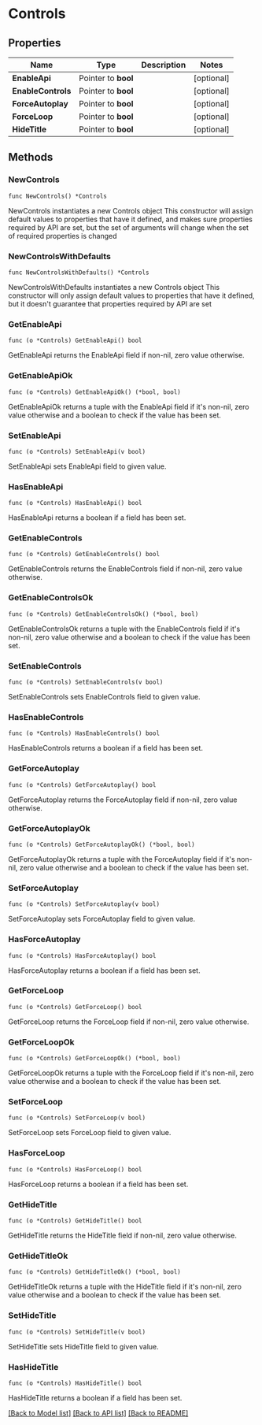 # Controls

## Properties

Name | Type | Description | Notes
------------ | ------------- | ------------- | -------------
**EnableApi** | Pointer to **bool** |  | [optional] 
**EnableControls** | Pointer to **bool** |  | [optional] 
**ForceAutoplay** | Pointer to **bool** |  | [optional] 
**ForceLoop** | Pointer to **bool** |  | [optional] 
**HideTitle** | Pointer to **bool** |  | [optional] 

## Methods

### NewControls

`func NewControls() *Controls`

NewControls instantiates a new Controls object
This constructor will assign default values to properties that have it defined,
and makes sure properties required by API are set, but the set of arguments
will change when the set of required properties is changed

### NewControlsWithDefaults

`func NewControlsWithDefaults() *Controls`

NewControlsWithDefaults instantiates a new Controls object
This constructor will only assign default values to properties that have it defined,
but it doesn't guarantee that properties required by API are set

### GetEnableApi

`func (o *Controls) GetEnableApi() bool`

GetEnableApi returns the EnableApi field if non-nil, zero value otherwise.

### GetEnableApiOk

`func (o *Controls) GetEnableApiOk() (*bool, bool)`

GetEnableApiOk returns a tuple with the EnableApi field if it's non-nil, zero value otherwise
and a boolean to check if the value has been set.

### SetEnableApi

`func (o *Controls) SetEnableApi(v bool)`

SetEnableApi sets EnableApi field to given value.

### HasEnableApi

`func (o *Controls) HasEnableApi() bool`

HasEnableApi returns a boolean if a field has been set.

### GetEnableControls

`func (o *Controls) GetEnableControls() bool`

GetEnableControls returns the EnableControls field if non-nil, zero value otherwise.

### GetEnableControlsOk

`func (o *Controls) GetEnableControlsOk() (*bool, bool)`

GetEnableControlsOk returns a tuple with the EnableControls field if it's non-nil, zero value otherwise
and a boolean to check if the value has been set.

### SetEnableControls

`func (o *Controls) SetEnableControls(v bool)`

SetEnableControls sets EnableControls field to given value.

### HasEnableControls

`func (o *Controls) HasEnableControls() bool`

HasEnableControls returns a boolean if a field has been set.

### GetForceAutoplay

`func (o *Controls) GetForceAutoplay() bool`

GetForceAutoplay returns the ForceAutoplay field if non-nil, zero value otherwise.

### GetForceAutoplayOk

`func (o *Controls) GetForceAutoplayOk() (*bool, bool)`

GetForceAutoplayOk returns a tuple with the ForceAutoplay field if it's non-nil, zero value otherwise
and a boolean to check if the value has been set.

### SetForceAutoplay

`func (o *Controls) SetForceAutoplay(v bool)`

SetForceAutoplay sets ForceAutoplay field to given value.

### HasForceAutoplay

`func (o *Controls) HasForceAutoplay() bool`

HasForceAutoplay returns a boolean if a field has been set.

### GetForceLoop

`func (o *Controls) GetForceLoop() bool`

GetForceLoop returns the ForceLoop field if non-nil, zero value otherwise.

### GetForceLoopOk

`func (o *Controls) GetForceLoopOk() (*bool, bool)`

GetForceLoopOk returns a tuple with the ForceLoop field if it's non-nil, zero value otherwise
and a boolean to check if the value has been set.

### SetForceLoop

`func (o *Controls) SetForceLoop(v bool)`

SetForceLoop sets ForceLoop field to given value.

### HasForceLoop

`func (o *Controls) HasForceLoop() bool`

HasForceLoop returns a boolean if a field has been set.

### GetHideTitle

`func (o *Controls) GetHideTitle() bool`

GetHideTitle returns the HideTitle field if non-nil, zero value otherwise.

### GetHideTitleOk

`func (o *Controls) GetHideTitleOk() (*bool, bool)`

GetHideTitleOk returns a tuple with the HideTitle field if it's non-nil, zero value otherwise
and a boolean to check if the value has been set.

### SetHideTitle

`func (o *Controls) SetHideTitle(v bool)`

SetHideTitle sets HideTitle field to given value.

### HasHideTitle

`func (o *Controls) HasHideTitle() bool`

HasHideTitle returns a boolean if a field has been set.


[[Back to Model list]](../README.md#documentation-for-models) [[Back to API list]](../README.md#documentation-for-api-endpoints) [[Back to README]](../README.md)


